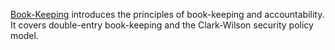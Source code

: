 [Book-Keeping](https://youtu.be/rk11lDgNDeQ) introduces the principles of 
book-keeping and accountability. It covers double-entry book-keeping and the 
Clark-Wilson security policy model.

